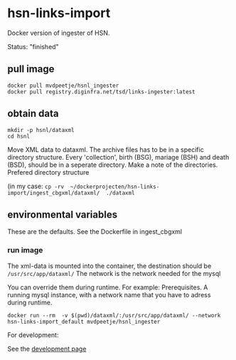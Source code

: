 # hsn-links-import

Docker version of ingester of HSN. 

Status: "finished"

## pull image

    docker pull mvdpeetje/hsnl_ingester
    docker pull registry.diginfra.net/tsd/links-ingester:latest

## obtain data

```
mkdir -p hsnl/dataxml
cd hsnl
```

Move XML data to dataxml.
The archive files has to be in a specific directory structure.
Every 'collection', birth (BSG), mariage (BSH) and death (BSD), should be in a seperate directory.
Make a note of the directories. Prefered directory structure



(in my case: `cp -rv  ~/dockerprojecten/hsn-links-import/ingest_cbgxml/dataxml/  ./dataxml`



## environmental variables


These are the  defaults. 
See the Dockerfile in ingest_cbgxml


### run image

The xml-data is mounted into the container, the destination should be `/usr/src/app/dataxml/`
The network is the network needed for the mysql

You can override them during runtime. For example:
Prerequisites. A running mysql instance, with a network name that you have to adress during runtime.


    docker run --rm  -v $(pwd)/dataxml/:/usr/src/app/dataxml/ --network hsn-links-import_default mvdpeetje/hsnl_ingester


For development:

See the [development page](https://github.com/knaw-huc/hsn-links-import/blob/main/DEVELOPMENT.md)